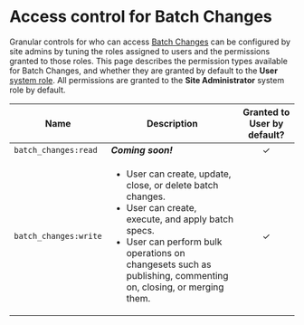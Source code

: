 # Access control for Batch Changes

Granular controls for who can access [Batch Changes](../../batch_changes/index.md) can be configured by site admins by tuning the roles assigned to users and the permissions granted to those roles. This page describes the permission types available for Batch Changes, and whether they are granted by default to the **User** [system role](./index.md#system-roles). All permissions are granted to the **Site Administrator** system role by default.

Name      | Description | Granted to **User** by default?
--------- | ----------- | :-:
`batch_changes:read` | **_Coming soon!_**<!--<ul><li>User can view batch changes in the open or closed state, belonging to themselves or other users or orgs.</li><li>User can view most details about a batch change, including its latest batch spec, the changesets for repositories they have access to, the burndown chart, and bulk action logs.</li></ul>--> | ✓
`batch_changes:write` | <ul><li>User can create, update, close, or delete batch changes.</li><li>User can create, execute, and apply batch specs.</li><li>User can perform bulk operations on changesets such as publishing, commenting on, closing, or merging them.</ul> | ✓
